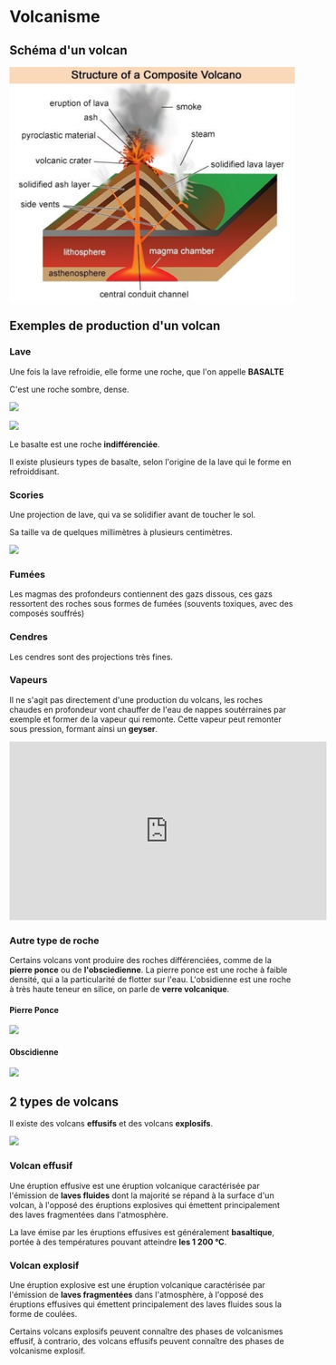 # Volcanisme

## Schéma d'un volcan



![](../Ressources/Photos/volcan.png)



## Exemples de production d'un volcan 



### Lave

Une fois la lave refroidie, elle forme une roche, que l'on appelle **BASALTE**

C'est une roche sombre, dense. 

![](https://cdn.futura-sciences.com/buildsv6/images/mediumoriginal/f/2/8/f28c1abb07_25632_1102-basalt-lave-usgs.jpg)

![](https://upload.wikimedia.org/wikipedia/commons/c/c8/Basalte_bulleux_saint_thibery_herault.jpg)

Le basalte est une roche **indifférenciée**.

Il existe plusieurs types de basalte, selon l'origine de la lave qui le forme en refroiddisant. 



### Scories

Une projection de lave, qui va se solidifier avant de toucher le sol. 

Sa taille va de quelques millimètres à plusieurs centimètres. 

![](https://www.le-comptoir-geologique.com/_media/img/large/scorie-volcanique1.jpg)

### Fumées

Les magmas des profondeurs contiennent des gazs dissous, ces gazs ressortent des roches sous formes de fumées (souvents toxiques, avec des composés souffrés)

### Cendres

Les cendres sont des projections très fines.

### Vapeurs

Il ne s'agit pas directement d'une production du volcans, les roches chaudes en profondeur vont chauffer de l'eau de nappes soutérraines par exemple et former de la vapeur qui remonte. Cette vapeur peut remonter sous pression, formant ainsi un **geyser**. 



<iframe width="560" height="315" src="https://www.youtube.com/embed/NVfekxqjr3Q" frameborder="0" allow="accelerometer; autoplay; clipboard-write; encrypted-media; gyroscope; picture-in-picture" allowfullscreen></iframe>



### Autre type de roche



Certains volcans vont produire des roches différenciées, comme de la **pierre ponce** ou de **l'obsciedienne**. La pierre ponce est une roche à faible densité, qui a la particularité de flotter sur l'eau. L'obsidienne est une roche à très haute teneur en silice, on parle de **verre volcanique**. 

#### Pierre Ponce
![](https://www.france-herboristerie.com/3349-large_default/pierre-ponce-naturelle.jpg)

#### Obscidienne
![](https://www.aromasud.fr/boutique/images_produits/obs_noire_sachet-z.jpg)


## 2 types de volcans



Il existe des volcans **effusifs** et des volcans **explosifs**. 



![](https://segpafacile.weebly.com/uploads/1/3/7/1/13713205/9280150_orig.jpg)

### Volcan effusif

Une éruption effusive est une éruption volcanique caractérisée par l'émission de **laves fluides** dont la majorité se répand à la surface d'un volcan, à l'opposé des éruptions explosives qui émettent principalement des laves fragmentées dans l'atmosphère.  

La lave émise par les éruptions effusives est généralement **basaltique**, portée à des températures pouvant atteindre **les 1 200 °C**. 



### Volcan explosif

Une éruption explosive est une éruption volcanique caractérisée par l'émission de **laves fragmentées** dans l'atmosphère, à l'opposé des éruptions effusives qui émettent principalement des laves fluides sous la forme de coulées.

Certains volcans explosifs peuvent connaître des phases de volcanismes effusif, à contrario, des volcans effusifs peuvent connaître des phases de volcanisme explosif.









